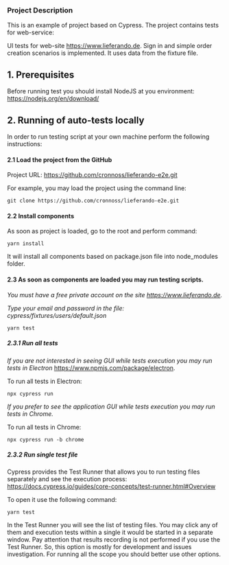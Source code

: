 ### Project Description ###

This is an example of project based on Cypress.
The project contains tests for web-service:

UI tests for web-site https://www.lieferando.de. Sign in and simple order creation scenarios is implemented.
It uses data from the fixture file.

## 1. Prerequisites
Before running test you should install NodeJS at you environment:
https://nodejs.org/en/download/

## 2. Running of auto-tests locally

In order to run testing script at your own machine perform the following instructions:

#### 2.1 Load the project from the GitHub
Project URL: https://github.com/cronnoss/lieferando-e2e.git

For example, you may load the project using the command line:
```
git clone https://github.com/cronnoss/lieferando-e2e.git
```

#### 2.2 Install components
As soon as project is loaded, go to the root and perform command:
```
yarn install
```
It will install all components based on package.json file into node_modules folder.

#### 2.3 As soon as components are loaded you may run testing scripts. 
*You must have a free private account on the site https://www.lieferando.de.*

*Type your email and password in the file: cypress/fixtures/users/default.json*


```
yarn test
```

##### 2.3.1 Run all tests

*If you are not interested in seeing GUI while tests execution you may run tests in Electron*
https://www.npmjs.com/package/electron.

To run all tests in Electron:
```
npx cypress run
```
*If you prefer to see the application GUI while tests execution you may run tests in Chrome.*

To run all tests in Chrome:
```
npx cypress run -b chrome
```

##### 2.3.2 Run single test file
Cypress provides the Test Runner that allows you to run testing files separately and see 
the execution process:  https://docs.cypress.io/guides/core-concepts/test-runner.html#Overview

To open it use the following command:
```
yarn test
```
In the Test Runner you will see the list of testing files. You may click any of them and execution 
tests within a single it would be started in a separate window. Pay attention that results recording 
is not performed if you use the Test Runner. So, this option is mostly for 
development and issues investigation. For running all the scope you should better use other options.
